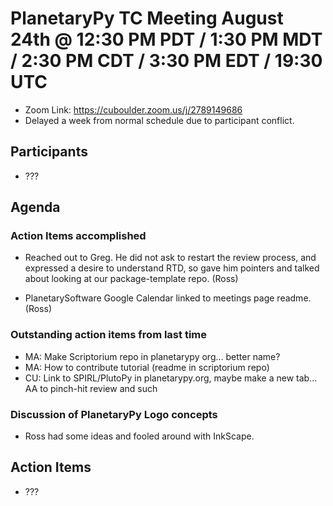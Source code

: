 # PlanetaryPy TC Meeting August 24th @ 12:30 PM PDT / 1:30 PM MDT / 2:30 PM CDT / 3:30 PM EDT / 19:30 UTC

* Zoom Link: https://cuboulder.zoom.us/j/2789149686
* Delayed a week from normal schedule due to participant conflict.

## Participants

* ??? 

## Agenda

### Action Items accomplished
* Reached out to Greg. He did not ask to restart the review process, and expressed a 
  desire to understand RTD, so gave him pointers and talked about looking at our
  package-template repo. (Ross)

* PlanetarySoftware Google Calendar linked to meetings page readme. (Ross)


### Outstanding action items from last time

* MA: Make Scriptorium repo in planetarypy org... better name? 
* MA: How to contribute tutorial (readme in scriptorium repo)
* CU: Link to SPIRL/PlutoPy in planetarypy.org, maybe make a new tab... AA to pinch-hit review and such


### Discussion of PlanetaryPy Logo concepts

* Ross had some ideas and fooled around with InkScape.



## Action Items

* ???
